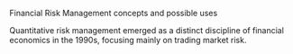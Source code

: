 Financial Risk Management concepts and possible uses

Quantitative risk management emerged as a distinct discipline of financial economics in the 1990s,
focusing mainly on trading market risk.
